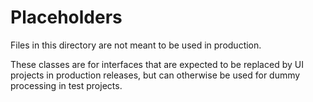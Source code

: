 ﻿# Placeholders

Files in this directory are not meant to be used in production.

These classes are for interfaces that are expected to be replaced by UI projects in production releases, but can otherwise be used for dummy processing in test projects.
